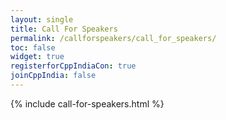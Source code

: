 ```yaml
---
layout: single
title: Call For Speakers
permalink: /callforspeakers/call_for_speakers/
toc: false
widget: true
registerforCppIndiaCon: true
joinCppIndia: false
---
```


{% include call-for-speakers.html %}